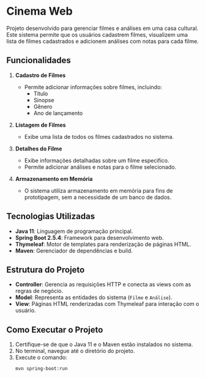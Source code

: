 # Cinema Web

Projeto desenvolvido para gerenciar filmes e análises em uma casa cultural. Este sistema permite que os usuários cadastrem filmes, visualizem uma lista de filmes cadastrados e adicionem análises com notas para cada filme.

## Funcionalidades

1. **Cadastro de Filmes**  
   - Permite adicionar informações sobre filmes, incluindo:
     - Título
     - Sinopse
     - Gênero
     - Ano de lançamento

2. **Listagem de Filmes**  
   - Exibe uma lista de todos os filmes cadastrados no sistema.

3. **Detalhes do Filme**  
   - Exibe informações detalhadas sobre um filme específico.
   - Permite adicionar análises e notas para o filme selecionado.

4. **Armazenamento em Memória**  
   - O sistema utiliza armazenamento em memória para fins de prototipagem, sem a necessidade de um banco de dados.

## Tecnologias Utilizadas

- **Java 11**: Linguagem de programação principal.
- **Spring Boot 2.5.4**: Framework para desenvolvimento web.
- **Thymeleaf**: Motor de templates para renderização de páginas HTML.
- **Maven**: Gerenciador de dependências e build.

## Estrutura do Projeto

- **Controller**: Gerencia as requisições HTTP e conecta as views com as regras de negócio.
- **Model**: Representa as entidades do sistema (`Filme` e `Análise`).
- **View**: Páginas HTML renderizadas com Thymeleaf para interação com o usuário.

## Como Executar o Projeto

1. Certifique-se de que o Java 11 e o Maven estão instalados no sistema.
2. No terminal, navegue até o diretório do projeto.
3. Execute o comando:
   ```bash
   mvn spring-boot:run
